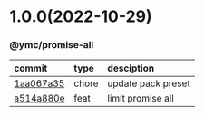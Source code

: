 <a name="1.0.0"></a>
# 1.0.0(2022-10-29)
### @ymc/promise-all
commit|type|desciption
:----|:----|:----
[1aa067a35](https://github.com/ymc-github/js-idea/commit/71aa067a352d934917713dca7b65a528e3b70ed6)|chore|update pack preset
[a514a880e](https://github.com/ymc-github/js-idea/commit/0a514a880eec5d9298e910728b3d1bcbc3b9a2fe)|feat|limit promise all